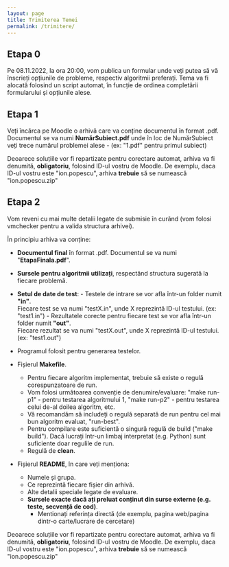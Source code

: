 ```yaml
---
layout: page
title: Trimiterea Temei
permalink: /trimitere/
---
```


## Etapa 0

Pe 08.11.2022, la ora 20:00, vom publica un formular unde veți putea să vă înscrieți opțiunile de probleme, respectiv algoritmii preferați.
Tema va fi alocată folosind un script automat, în funcție de ordinea completării formularului și opțiunile alese.

[//]: # (Înscrieți-vă opțiunile de probleme, respectiv algoritmi preferate în acest <a href="https://forms.gle/i7t8nDFVB392YDUj9">acest</a> formular.  **Formularul va fi accesibil începând cu data de 1.11, la ora 20.** )
[//]: # (Vineri, 4.11, vom publica alocarea subiectelor pentru fiecare student.)

## Etapa 1

Veți încărca pe Moodle o arhivă care va conține documentul în format .pdf.
Documentul se va numi **NumărSubiect.pdf** unde în loc de NumărSubiect veți trece numărul problemei alese - (ex: "1.pdf" pentru primul subiect)

Deoarece soluțiile vor fi repartizate pentru corectare automat, arhiva va fi denumită, **obligatoriu**, folosind ID-ul vostru de Moodle.
De exemplu, daca ID-ul vostru este "ion.popescu", arhiva **trebuie** să se numească "ion.popescu.zip"

## Etapa 2

Vom reveni cu mai multe detalii legate de submisie în curând (vom folosi vmchecker pentru a valida structura arhivei).

În principiu arhiva va conține:

- **Documentul final** în format .pdf. Documentul se va numi "**EtapaFinala.pdf**".

- **Sursele pentru algoritmii utilizați**, respectând structura sugerată la fiecare problemă.

- **Setul de date de test**:
        - Testele de intrare se vor afla într-un folder numit **"in"**.                
        Fiecare test se va numi "testX.in", unde X reprezintă ID-ul testului. (ex: "test1.in")
        - Rezultatele corecte pentru fiecare test se vor afla într-un folder numit **"out"**.                
        Fiecare rezultat se va numi "testX.out", unde X reprezintă ID-ul testului. (ex: "test1.out")                

- Programul folosit pentru generarea testelor.

- Fișierul **Makefile**.

    - Pentru fiecare algoritm implementat, trebuie să existe o regulă corespunzatoare de run. 
    - Vom folosi următoarea convenție de denumire/evaluare: "make run-p1" - pentru testarea algoritmului 1, "make run-p2" - pentru testarea celui de-al doilea algoritm, etc.
    - Vă recomandăm să includeți o regulă separată de run pentru cel mai bun algoritm evaluat, "run-best".
    - Pentru compilare este suficientă o singură regulă de build ("make build"). Dacă lucrați într-un limbaj interpretat (e.g. Python) sunt suficiente doar regulile de run.
    - Regulă de **clean**.

- Fișierul **README**, în care veți menționa:

    - Numele și grupa.
    - Ce reprezintă fiecare fișier din arhivă.
    - Alte detalii speciale legate de evaluare.
    - **Sursele exacte dacă ați preluat conținut din surse externe (e.g. teste, secvență de cod)**.
        - Mentionați referința directă (de exemplu, pagina web/pagina dintr-o carte/lucrare de cercetare)

Deoarece soluțiile vor fi repartizate pentru corectare automat, arhiva va fi denumită, **obligatoriu**, folosind ID-ul vostru de Moodle.
De exemplu, daca ID-ul vostru este "ion.popescu", arhiva **trebuie** să se numească "ion.popescu.zip"
